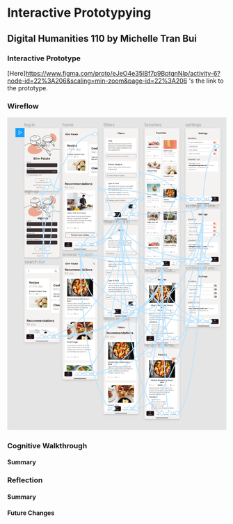 # Interactive Prototypying

## Digital Humanities 110 by Michelle Tran Bui 

### Interactive Prototype
[Here]https://www.figma.com/proto/eJeO4e35IBf7p9BptgnNIp/activity-6?node-id=22%3A206&scaling=min-zoom&page-id=22%3A206 's the link to the prototype. 
### Wireflow

![Wireflow](wireflow.png)
### Cognitive Walkthrough

#### Summary

### Reflection
#### Summary
#### Future Changes
